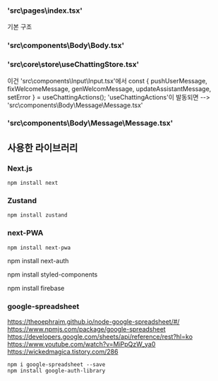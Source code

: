 
### 'src\pages\index.tsx'
기본 구조

### 'src\components\Body\Body.tsx'

### 'src\core\store\useChattingStore.tsx'
이건 'src\components\Input\Input.tsx'에서
    const { pushUserMessage, fixWelcomeMessage, genWelcomMessage, updateAssistantMessage, setError } = useChattingActions();
'useChattingActions'이 발동되면 
--> 'src\components\Body\Message\Message.tsx'


### 'src\components\Body\Message\Message.tsx'




## 사용한 라이브러리

### Next.js
```
npm install next

```
### Zustand
```
npm install zustand

```
### next-PWA
```
npm install next-pwa
```

npm install next-auth

npm install styled-components

npm install firebase


### google-spreadsheet
https://theoephraim.github.io/node-google-spreadsheet/#/
https://www.npmjs.com/package/google-spreadsheet 
https://developers.google.com/sheets/api/reference/rest?hl=ko
https://www.youtube.com/watch?v=MiPpQzW_ya0
https://wickedmagica.tistory.com/286
```
npm i google-spreadsheet --save
npm install google-auth-library
```